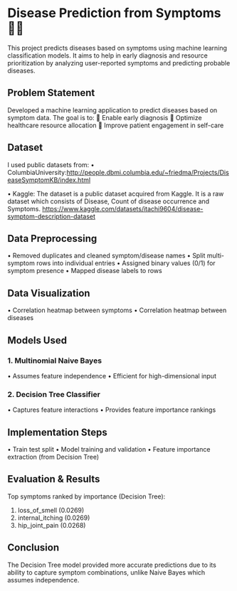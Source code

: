 # Disease Prediction from Symptoms 🧠💉
This project predicts diseases based on symptoms using machine learning classification models. It aims to help in early diagnosis and resource prioritization by analyzing user-reported symptoms and predicting probable diseases.
## Problem Statement
Developed a machine learning application to predict diseases based on symptom data. The goal is to:
	Enable early diagnosis
	Optimize healthcare resource allocation
	Improve patient engagement in self-care
## Dataset
I used public datasets from:
•	ColumbiaUniversity:http://people.dbmi.columbia.edu/~friedma/Projects/DiseaseSymptomKB/index.html

•	Kaggle: The dataset is a public dataset acquired from Kaggle. It is a raw dataset which consists of Disease, Count of disease occurrence and Symptoms. https://www.kaggle.com/datasets/itachi9604/disease-symptom-description-dataset

## Data Preprocessing
•	Removed duplicates and cleaned symptom/disease names
•	Split multi-symptom rows into individual entries
•	Assigned binary values (0/1) for symptom presence
•	Mapped disease labels to rows
## Data Visualization
•	Correlation heatmap between symptoms
•	Correlation heatmap between diseases
## Models Used
### 1. Multinomial Naive Bayes
•	Assumes feature independence
•	Efficient for high-dimensional input

### 2. Decision Tree Classifier
•	Captures feature interactions
•	Provides feature importance rankings
## Implementation Steps
•	Train test split
•	Model training and validation
•	Feature importance extraction (from Decision Tree)
## Evaluation & Results
Top symptoms ranked by importance (Decision Tree):
1. loss_of_smell (0.0269)
2. internal_itching (0.0269)
3. hip_joint_pain (0.0268)
## Conclusion
The Decision Tree model provided more accurate predictions due to its ability to capture symptom combinations, unlike Naive Bayes which assumes independence.
 








